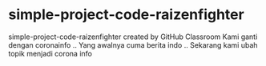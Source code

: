 # simple-project-code-raizenfighter
simple-project-code-raizenfighter created by GitHub Classroom
Kami ganti dengan coronainfo .. Yang awalnya cuma berita indo .. Sekarang kami ubah topik menjadi corona info
